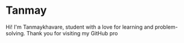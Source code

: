 # Tanmay
Hi! I'm Tanmaykhavare, student with a love for learning and problem-solving. Thank you for visiting my GitHub pro
